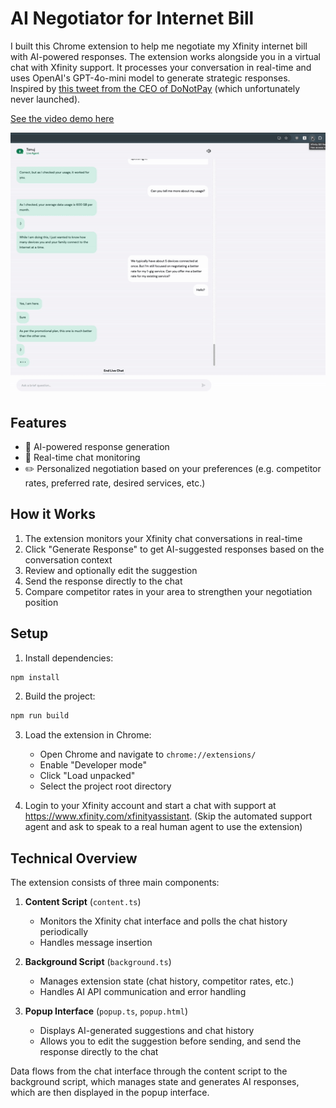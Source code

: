 # AI Negotiator for Internet Bill

I built this Chrome extension to help me negotiate my Xfinity internet bill with AI-powered responses. The extension works alongside you in a virtual chat with Xfinity support. It processes your conversation in real-time and uses OpenAI's GPT-4o-mini model to generate strategic responses. Inspired by [this tweet from the CEO of DoNotPay](https://x.com/jbrowder1/status/1602353465753309195) (which unfortunately never launched).

[See the video demo here](https://youtu.be/d3PwmFhY-Hw)


![Review generated suggestions before sending](./negotiation-clip-review.gif)

## Features

- 🤖 AI-powered response generation
- 💬 Real-time chat monitoring
- ✏️ Personalized negotiation based on your preferences (e.g. competitor rates, preferred rate, desired services, etc.)



## How it Works

1. The extension monitors your Xfinity chat conversations in real-time
2. Click "Generate Response" to get AI-suggested responses based on the conversation context
3. Review and optionally edit the suggestion
4. Send the response directly to the chat
5. Compare competitor rates in your area to strengthen your negotiation position

## Setup

1. Install dependencies:

```bash
npm install
```

2. Build the project:

```bash
npm run build
```

3. Load the extension in Chrome:
   - Open Chrome and navigate to `chrome://extensions/`
   - Enable "Developer mode"
   - Click "Load unpacked"
   - Select the project root directory

4. Login to your Xfinity account and start a chat with support at https://www.xfinity.com/xfinityassistant. (Skip the automated support agent and ask to speak to a real human agent to use the extension)

## Technical Overview

The extension consists of three main components:

1. **Content Script** (`content.ts`)
   - Monitors the Xfinity chat interface and polls the chat history periodically
   - Handles message insertion

2. **Background Script** (`background.ts`)
   - Manages extension state (chat history, competitor rates, etc.)
   - Handles AI API communication and error handling

3. **Popup Interface** (`popup.ts`, `popup.html`)
   - Displays AI-generated suggestions and chat history
   - Allows you to edit the suggestion before sending, and send the response directly to the chat

Data flows from the chat interface through the content script to the background script, which manages state and generates AI responses, which are then displayed in the popup interface.
